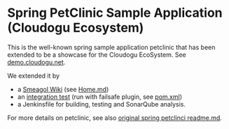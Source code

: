 # Spring PetClinic Sample Application (Cloudogu Ecosystem)

This is the well-known spring sample application petclinic that has been extended to be a showcase for the Cloudogu
EcoSystem. See [demo.cloudogu.net](https://cloudogu.com/en/#demo).

We extended it by  

* a [Smeagol Wiki](https://github.com/cloudogu/smeagol) (see [Home.md](docs/Home.md))
* an [integration test](src/test/java/org/springframework/samples/petclinic/owner/OwnerControllerITCase.java) (run with failsafe plugin, see [pom.xml](pom.xml))
* a Jenkinsfile for building, testing and SonarQube analysis.

For more details on petclinic, see also [original spring petclinci readme.md](readme-petclinic.md).
